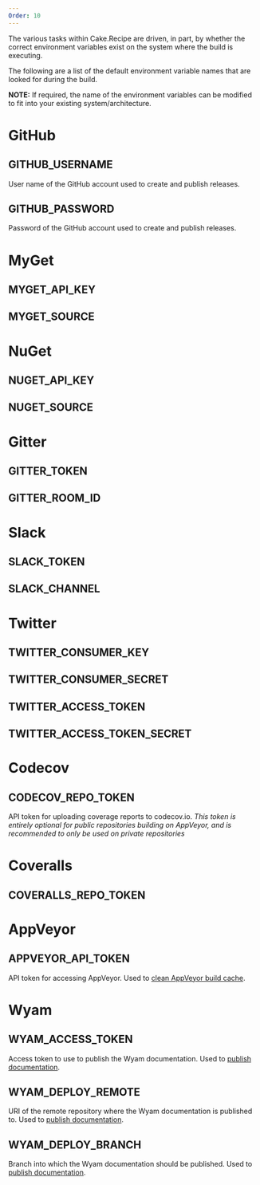```yaml
---
Order: 10
---
```


The various tasks within Cake.Recipe are driven, in part, by whether the correct environment variables exist on the system where the build is executing.

The following are a list of the default environment variable names that are looked for during the build.

**NOTE:** If required, the name of the environment variables can be modified to fit into your existing system/architecture.

# GitHub

## GITHUB_USERNAME

User name of the GitHub account used to create and publish releases.

## GITHUB_PASSWORD

Password of the GitHub account used to create and publish releases.

# MyGet

## MYGET_API_KEY

## MYGET_SOURCE

# NuGet

## NUGET_API_KEY

## NUGET_SOURCE

# Gitter

## GITTER_TOKEN

## GITTER_ROOM_ID

# Slack

## SLACK_TOKEN

## SLACK_CHANNEL

# Twitter

## TWITTER_CONSUMER_KEY

## TWITTER_CONSUMER_SECRET

## TWITTER_ACCESS_TOKEN

## TWITTER_ACCESS_TOKEN_SECRET

# Codecov

## CODECOV_REPO_TOKEN

API token for uploading coverage reports to codecov.io. *This token is entirely optional for public repositories building on AppVeyor, and is recommended to only be used on private repositories*

# Coveralls

## COVERALLS_REPO_TOKEN

# AppVeyor

## APPVEYOR_API_TOKEN

API token for accessing AppVeyor. Used to [clean AppVeyor build cache](../usage/cleaning-cache).

# Wyam

## WYAM_ACCESS_TOKEN

Access token to use to publish the Wyam documentation. Used to [publish documentation](../usage/publishing-documentation).

## WYAM_DEPLOY_REMOTE

URI of the remote repository where the Wyam documentation is published to. Used to [publish documentation](../usage/publishing-documentation).

## WYAM_DEPLOY_BRANCH

Branch into which the Wyam documentation should be published. Used to [publish documentation](../usage/publishing-documentation).